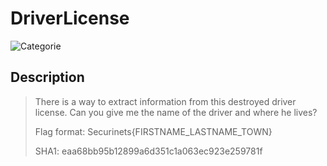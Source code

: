 # DriverLicense
![Categorie](https://img.shields.io/badge/Category-OSINT-blue?style=for-the-badge)

## Description
>There is a way to extract information from this destroyed driver license.
>Can you give me the name of the driver and where he lives?
>
>Flag format: Securinets{FIRSTNAME_LASTNAME_TOWN}
>
> SHA1: eaa68bb95b12899a6d351c1a063ec923e259781f
